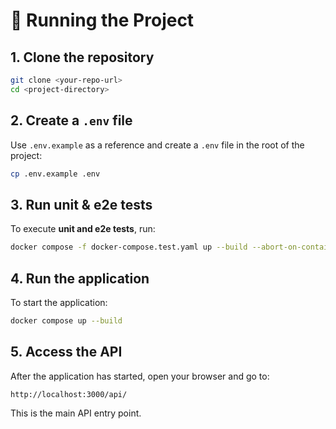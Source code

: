 # 🧪 Running the Project

## 1. Clone the repository

```bash
git clone <your-repo-url>
cd <project-directory>
```

## 2. Create a `.env` file

Use `.env.example` as a reference and create a `.env` file in the root of the project:

```bash
cp .env.example .env
```

## 3. Run unit & e2e tests

To execute **unit and e2e tests**, run:

```bash
docker compose -f docker-compose.test.yaml up --build --abort-on-container-exit
```

## 4. Run the application

To start the application:

```bash
docker compose up --build
```

## 5. Access the API

After the application has started, open your browser and go to:

```
http://localhost:3000/api/
```

This is the main API entry point.
